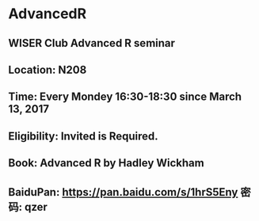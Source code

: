 # AdvancedR

## WISER Club Advanced R seminar

## Location: N208

## Time: Every Mondey 16:30-18:30 since March 13, 2017

## Eligibility: Invited is Required.

## Book: Advanced R by Hadley Wickham

## BaiduPan: https://pan.baidu.com/s/1hrS5Eny 密码: qzer
